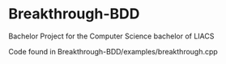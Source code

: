 # Breakthrough-BDD
Bachelor Project for the Computer Science bachelor of LIACS

Code found in Breakthrough-BDD/examples/breakthrough.cpp
